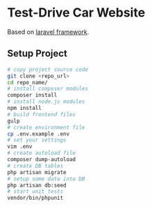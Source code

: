 # Test-Drive Car Website
Based on [laravel framework](http://laravel.com/).

## Setup Project
```sh
# copy project source code
git clone <repo_url>
cd repo_name/
# install composer modules
composer install
# install node.js modules
npm install
# build frontend files
gulp
# create environment file
cp .env.example .env
# set your settings
vim .env
# create autoload file
composer dump-autoload
# create DB tables
php artisan migrate
# setup some data into DB
php artisan db:seed
# start unit tests
vendor/bin/phpunit
```